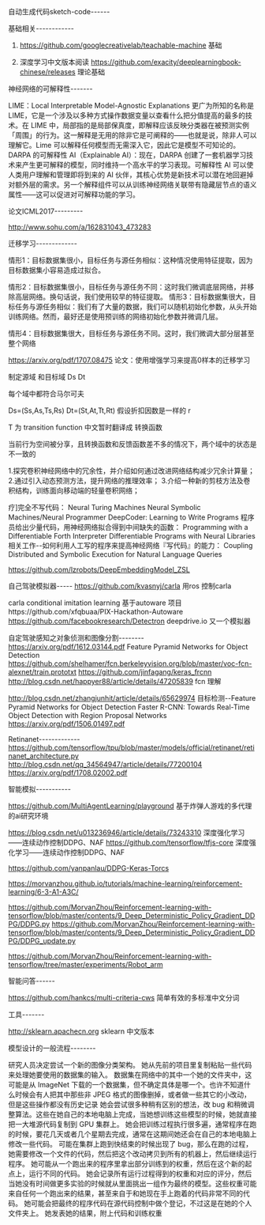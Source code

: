 
自动生成代码sketch-code------


基础相关------------
1.  https://github.com/googlecreativelab/teachable-machine   基础

2.  深度学习中文版本阅读
    https://github.com/exacity/deeplearningbook-chinese/releases 理论基础



神经网络的可解释性-------

LIME：Local Interpretable Model-Agnostic Explanations 
更广为所知的名称是 LIME，它是一个涉及以多种方式操作数据变量以查看什么把分值提高的最多的技术。在 LIME 中，局部指的是局部保真度，即解释应该反映分类器在被预测实例「周围」的行为。这一解释是无用的除非它是可阐释的——也就是说，除非人可以理解它。Lime 可以解释任何模型而无需深入它，因此它是模型不可知论的。 DARPA 的可解释性 AI（Explainable AI）：现在，DARPA 创建了一套机器学习技术来产生更可解释的模型，同时维持一个高水平的学习表现。可解释性 AI 可以使人类用户理解和管理即将到来的 AI 伙伴，其核心优势是新技术可以潜在地回避掉对额外层的需求。另一个解释组件可以从训练神经网络关联带有隐藏层节点的语义属性——这可以促进对可解释功能的学习。

论文ICML2017---------

http://www.sohu.com/a/162831043_473283  


迁移学习-------------

情形1：目标数据集很小，目标任务与源任务相似：这种情况使用特征提取，因为目标数据集小容易造成过拟合。 

情形2：目标数据集很小，目标任务与源任务不同：这时我们微调底层网络，并移除高层网络。换句话说，我们使用较早的特征提取。 
情形3：目标数据集很大，目标任务与源任务相似：我们有了大量的数据，我们可以随机初始化参数，从头开始训练网络。然而，最好还是使用预训练的网络初始化参数并微调几层。 

情形4：目标数据集很大，目标任务与源任务不同。这时，我们微调大部分层甚至整个网络

https://arxiv.org/pdf/1707.08475 论文：使用增强学习来提高0样本的迁移学习


制定源域 和目标域
Ds   Dt

每个域中都符合马尔可夫

Ds=(Ss,As,Ts,Rs)
Dt=(St,At,Tt,Rt)
假设折扣因数是一样的 r

T 为 transition function 中文暂时翻译成 转换函数

当前行为空间被分享，且转换函数和反馈函数差不多的情况下，两个域中的状态是不一致的

1.探究卷积神经网络中的冗余性，并介绍如何通过改进网络结构减少冗余计算量；
2.通过引入动态预测方法，提升网络的推理效率； 
3.介绍一种新的剪枝方法及卷积结构，训练面向移动端的轻量卷积网络；



疗]完全不写代码： Neural Turing Machines Neural Symbolic Machines/Neural Programmer DeepCoder: Learning to Write Programs 程序员给出少量代码，用神经网络拟合得到中间缺失的函数： Programming with a Differentiable Forth Interpreter Differentiable Programs with Neural Libraries 相关工作--如何利用人工写的程序来提高神经网络『写代码』的能力： Coupling Distributed and Symbolic Execution for Natural Language Queries

https://github.com/lzrobots/DeepEmbeddingModel_ZSL


自己驾驶模拟器-----
https://github.com/kvasnyj/carla 用ros 控制carla

carla conditional imitation learning
基于autoware 项目https://github.com/xfqbuaa/PIX-Hackathon-Autoware
https://github.com/facebookresearch/Detectron
deepdrive.io 又一个模拟器

自定驾驶感知之对象侦测和图像分割--------
https://arxiv.org/pdf/1612.03144.pdf Feature Pyramid Networks for Object Detection
https://github.com/shelhamer/fcn.berkeleyvision.org/blob/master/voc-fcn-alexnet/train.prototxt
https://github.com/jinfagang/keras_frcnn
http://blog.csdn.net/happyer88/article/details/47205839 fcn 理解

http://blog.csdn.net/zhangjunhit/article/details/65629974  目标检测--Feature Pyramid Networks for Object Detection
Faster R-CNN: Towards Real-Time Object Detection with Region Proposal Networks
https://arxiv.org/pdf/1506.01497.pdf 


Retinanet-------------
https://github.com/tensorflow/tpu/blob/master/models/official/retinanet/retinanet_architecture.py
http://blog.csdn.net/qq_34564947/article/details/77200104
https://arxiv.org/pdf/1708.02002.pdf

智能模拟-----------


https://github.com/MultiAgentLearning/playground 基于炸弹人游戏的多代理的ai研究环境

https://blog.csdn.net/u013236946/article/details/73243310 深度强化学习——连续动作控制DDPG、NAF
https://github.com/tensorflow/tfjs-core 深度强化学习——连续动作控制DDPG、NAF

https://github.com/yanpanlau/DDPG-Keras-Torcs

https://morvanzhou.github.io/tutorials/machine-learning/reinforcement-learning/6-3-A1-A3C/


https://github.com/MorvanZhou/Reinforcement-learning-with-tensorflow/blob/master/contents/9_Deep_Deterministic_Policy_Gradient_DDPG/DDPG.py
https://github.com/MorvanZhou/Reinforcement-learning-with-tensorflow/blob/master/contents/9_Deep_Deterministic_Policy_Gradient_DDPG/DDPG_update.py

https://github.com/MorvanZhou/Reinforcement-learning-with-tensorflow/tree/master/experiments/Robot_arm

智能问答------

https://github.com/hankcs/multi-criteria-cws  简单有效的多标准中文分词

工具-------

http://sklearn.apachecn.org  sklearn 中文版本

模型设计的一般流程--------

研究人员决定尝试一个新的图像分类架构。 她从先前的项目里复制粘贴一些代码来处理她要使用的数据集的输入。 数据集在网络中的其中一个她的文件夹中，这可能是从 ImageNet 下载的一个数据集，但不确定具体是哪一个。也许不知道什么时候会有人把其中那些非 JPEG 格式的图像删掉，或者做一些其它的小改动，但是这些操作都没有历史记录 她会尝试很多种稍有区别的想法，改 bug 和稍微调整算法。这些在她自己的本地电脑上完成，当她想训练这些模型的时候，她就直接把一大堆源代码复制到 GPU 集群上。 她会把训练过程执行很多遍，通常程序在跑的时候，要花几天或者几个星期去完成，通常在这期间她还会在自己的本地电脑上修改一些代码。 可能在集群上跑到快结束的时候出现了 bug，那么在跑的过程，她需要修改一个文件的代码，然后把这个改动拷贝到所有的机器上，然后继续运行程序。 她可能从一个跑出来的程序里拿出部分训练到的权重，然后在这个新的起点上，运行不同的代码。 她会记录所有运行过程得到的权重和对应的评分，然后当她没有时间做更多实验的时候就从里面挑出一组作为最终的模型。这些权重可能来自任何一个跑出来的结果，甚至来自于和她现在手上跑着的代码非常不同的代码。 她可能会把最终的程序代码在源代码控制中做个登记，不过这是在她的个人文件夹上。 她发表她的结果，附上代码和训练权重























 
 
